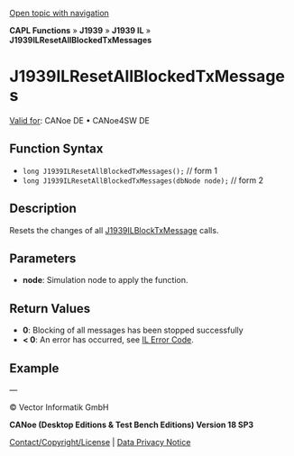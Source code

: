 [Open topic with navigation](../../../../../../CANoeDEFamily.htm#Topics/CAPLFunctions/J1939/J1939InteractionLayer/Functions/CAPLfunctionJ1939ILResetAllBlockedTxMessages.md)

**CAPL Functions** » **J1939** » **J1939 IL** » **J1939ILResetAllBlockedTxMessages**

# J1939ILResetAllBlockedTxMessages

[Valid for](../../../../Shared/FeatureAvailability.md): CANoe DE • CANoe4SW DE

## Function Syntax

- `long J1939ILResetAllBlockedTxMessages();` // form 1
- `long J1939ILResetAllBlockedTxMessages(dbNode node);` // form 2

## Description

Resets the changes of all [J1939ILBlockTxMessage](CAPLfunctionJ1939ILBlockTxMessage.md) calls.

## Parameters

- **node**: Simulation node to apply the function.

## Return Values

- **0**: Blocking of all messages has been stopped successfully
- **< 0**: An error has occurred, see [IL Error Code](../../../CAPLfunctionsISOj1939ErrorCodes.md).

## Example

—

© Vector Informatik GmbH

**CANoe (Desktop Editions & Test Bench Editions) Version 18 SP3**

[Contact/Copyright/License](../../../../Shared/ContactCopyrightLicense.md) | [Data Privacy Notice](https://www.vector.com/int/en/company/get-info/privacy-policy/)
